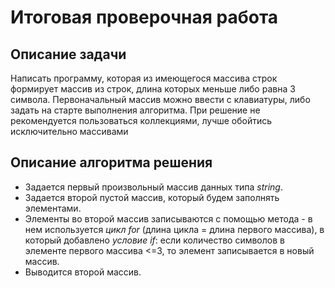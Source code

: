 Итоговая проверочная работа
=======================
Описание задачи
-----------------------
Написать программу, которая из имеющегося массива строк формирует массив из строк, длина которых меньше либо равна 3 символа. Первоначальный массив можно ввести с клавиатуры, либо задать на старте выполнения алгоритма. При решение не рекомендуется пользоваться коллекциями, лучше обойтись исключительно массивами

Описание алгоритма решения
-----------------------
* Задается первый произвольный массив данных типа *string*.
* Задается второй пустой массив, который будем заполнять элементами.
* Элементы во второй массив записываются с помощью метода - в нем используется *цикл for* (длина цикла = длина первого массива), в который добавлено *условие if*: если количество символов в элементе первого массива <=3, то элемент записывается в новый массив.
* Выводится второй массив.